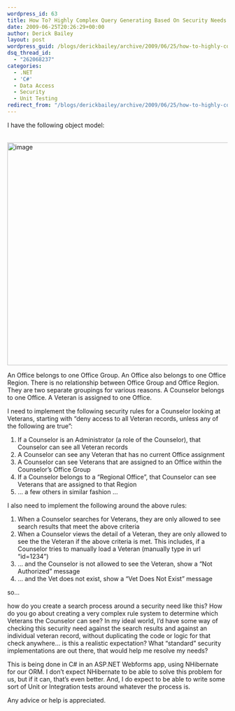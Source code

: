 ```yaml
---
wordpress_id: 63
title: How To? Highly Complex Query Generating Based On Security Needs
date: 2009-06-25T20:26:29+00:00
author: Derick Bailey
layout: post
wordpress_guid: /blogs/derickbailey/archive/2009/06/25/how-to-highly-complex-query-generating-based-on-security-needs.aspx
dsq_thread_id:
  - "262068237"
categories:
  - .NET
  - 'C#'
  - Data Access
  - Security
  - Unit Testing
redirect_from: "/blogs/derickbailey/archive/2009/06/25/how-to-highly-complex-query-generating-based-on-security-needs.aspx/"
---
```

I have the following object model:

&#160; <img style="border-top-width: 0px;border-left-width: 0px;border-bottom-width: 0px;border-right-width: 0px" height="508" alt="image" src="https://lostechies.com/content/derickbailey/uploads/2011/03/image_38648237.png" width="512" border="0" /></p> 

An Office belongs to one Office Group. An Office also belongs to one Office Region. There is no relationship between Office Group and Office Region. They are two separate groupings for various reasons. A Counselor belongs to one Office. A Veteran is assigned to one Office.

I need to implement the following security rules for a Counselor looking at Veterans, starting with “deny access to all Veteran records, unless any of the following are true”:

  1. If a Counselor is an Administrator (a role of the Counselor), that Counselor can see all Veteran records 
  2. A Counselor can see any Veteran that has no current Office assignment 
  3. A Counselor can see Veterans that are assigned to an Office within the Counselor’s Office Group 
  4. If a Counselor belongs to a “Regional Office”, that Counselor can see Veterans that are assigned to that Region 
  5. … a few others in similar fashion … 

I also need to implement the following around the above rules:

  1. When a Counselor searches for Veterans, they are only allowed to see search results that meet the above criteria 
  2. When a Counselor views the detail of a Veteran, they are only allowed to see the the Veteran if the above criteria is met. This includes, if a Counselor tries to manually load a Veteran (manually type in url “id=1234”)
  1. … and the Counselor is not allowed to see the Veteran, show a “Not Authorized” message 
  2. … and the Vet does not exist, show a “Vet Does Not Exist” message 

so…

how do you create a search process around a security need like this? How do you go about creating a very complex rule system to determine which Veterans the Counselor can see? In my ideal world, I’d have some way of checking this security need against the search results and against an individual veteran record, without duplicating the code or logic for that check anywhere… is this a realistic expectation? What “standard” security implementations are out there, that would help me resolve my needs?

This is being done in C# in an ASP.NET Webforms app, using NHibernate for our ORM. I don’t expect NHibernate to be able to solve this problem for us, but if it can, that’s even better. And, I do expect to be able to write some sort of Unit or Integration tests around whatever the process is.

Any advice or help is appreciated.